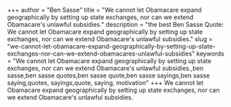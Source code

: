 +++
author = "Ben Sasse"
title = "We cannot let Obamacare expand geographically by setting up state exchanges, nor can we extend Obamacare's unlawful subsidies."
description = "the best Ben Sasse Quote: We cannot let Obamacare expand geographically by setting up state exchanges, nor can we extend Obamacare's unlawful subsidies."
slug = "we-cannot-let-obamacare-expand-geographically-by-setting-up-state-exchanges-nor-can-we-extend-obamacares-unlawful-subsidies"
keywords = "We cannot let Obamacare expand geographically by setting up state exchanges, nor can we extend Obamacare's unlawful subsidies.,ben sasse,ben sasse quotes,ben sasse quote,ben sasse sayings,ben sasse saying,quotes, sayings,quote, saying, motivation"
+++
We cannot let Obamacare expand geographically by setting up state exchanges, nor can we extend Obamacare's unlawful subsidies.
